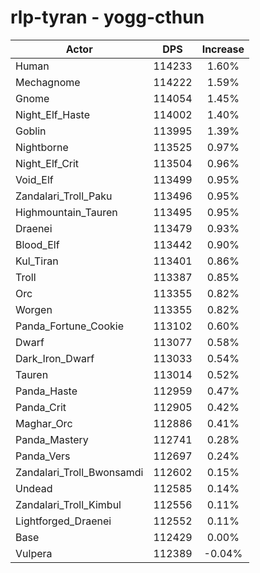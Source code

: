 # rlp-tyran - yogg-cthun
| Actor | DPS | Increase |
|---|:---:|:---:|
|Human|114233|1.60%|
|Mechagnome|114222|1.59%|
|Gnome|114054|1.45%|
|Night_Elf_Haste|114002|1.40%|
|Goblin|113995|1.39%|
|Nightborne|113525|0.97%|
|Night_Elf_Crit|113504|0.96%|
|Void_Elf|113499|0.95%|
|Zandalari_Troll_Paku|113496|0.95%|
|Highmountain_Tauren|113495|0.95%|
|Draenei|113479|0.93%|
|Blood_Elf|113442|0.90%|
|Kul_Tiran|113401|0.86%|
|Troll|113387|0.85%|
|Orc|113355|0.82%|
|Worgen|113355|0.82%|
|Panda_Fortune_Cookie|113102|0.60%|
|Dwarf|113077|0.58%|
|Dark_Iron_Dwarf|113033|0.54%|
|Tauren|113014|0.52%|
|Panda_Haste|112959|0.47%|
|Panda_Crit|112905|0.42%|
|Maghar_Orc|112886|0.41%|
|Panda_Mastery|112741|0.28%|
|Panda_Vers|112697|0.24%|
|Zandalari_Troll_Bwonsamdi|112602|0.15%|
|Undead|112585|0.14%|
|Zandalari_Troll_Kimbul|112556|0.11%|
|Lightforged_Draenei|112552|0.11%|
|Base|112429|0.00%|
|Vulpera|112389|-0.04%|
